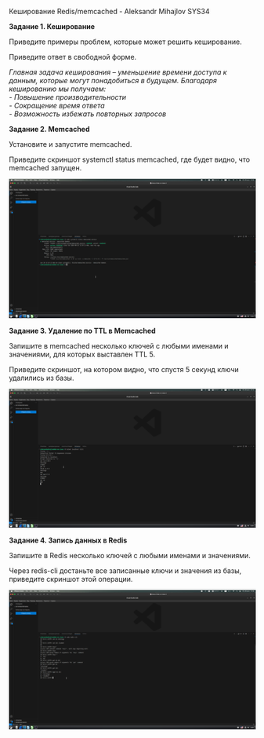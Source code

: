 Кеширование Redis/memcached - Aleksandr Mihajlov SYS34  
  
**Задание 1. Кеширование**  
  
Приведите примеры проблем, которые может решить кеширование.

Приведите ответ в свободной форме.

*Главная задача кеширования – уменьшение времени доступа к данным, которые могут понадобиться в будущем. Благодаря кешированию мы получаем:*   
*- Повышение производительности*  
*- Сокращение время ответа*  
*- Возможность избежать повторных запросов*  
  
**Задание 2. Memcached**  
  
Установите и запустите memcached.  
  
Приведите скриншот systemctl status memcached, где будет видно, что memcached запущен.  
  
![alt text](https://github.com/AleksandrMihajlov/SDB-11-02/blob/main/2.png)  
  
**Задание 3. Удаление по TTL в Memcached**  
  
Запишите в memcached несколько ключей с любыми именами и значениями, для которых выставлен TTL 5.  
  
Приведите скриншот, на котором видно, что спустя 5 секунд ключи удалились из базы.  
  
![alt text](https://github.com/AleksandrMihajlov/SDB-11-02/blob/main/3.png)  
  
**Задание 4. Запись данных в Redis**  
  
Запишите в Redis несколько ключей с любыми именами и значениями.  
  
Через redis-cli достаньте все записанные ключи и значения из базы, приведите скриншот этой операции.  
  
![alt text](https://github.com/AleksandrMihajlov/SDB-11-02/blob/main/4.png)
